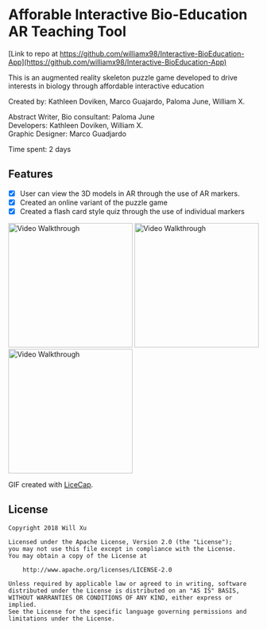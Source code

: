 # Afforable Interactive Bio-Education AR Teaching Tool

[Link to repo at https://github.com/williamx98/Interactive-BioEducation-App](https://github.com/williamx98/Interactive-BioEducation-App)

This is an augmented reality skeleton puzzle game developed to drive interests in biology through affordable interactive education

Created by: Kathleen Doviken, Marco Guajardo, Paloma June, William X.  

Abstract Writer, Bio consultant: Paloma June  
Developers: Kathleen Doviken, William X.  
Graphic Designer: Marco Guadjardo  

Time spent: 2 days

## Features

* [x] User can view the 3D models in AR through the use of AR markers.
* [x] Created an online variant of the puzzle game
* [x] Created a flash card style quiz through the use of individual markers

<p float="left">
<img src='https://github.com/williamx98/lifescihacks2019/blob/master/mobile.gif' title='Video Walkthrough' width='250' alt='Video Walkthrough' />

<img src='https://github.com/williamx98/lifescihacks2019/blob/master/single.gif' title='Video Walkthrough' width='250' alt='Video Walkthrough' />

<img src='https://github.com/williamx98/lifescihacks2019/blob/master/laptop.gif' title='Video Walkthrough' width='250' alt='Video Walkthrough' />

</p>

GIF created with [LiceCap](http://www.cockos.com/licecap/).

## License

    Copyright 2018 Will Xu

    Licensed under the Apache License, Version 2.0 (the "License");
    you may not use this file except in compliance with the License.
    You may obtain a copy of the License at

        http://www.apache.org/licenses/LICENSE-2.0

    Unless required by applicable law or agreed to in writing, software
    distributed under the License is distributed on an "AS IS" BASIS,
    WITHOUT WARRANTIES OR CONDITIONS OF ANY KIND, either express or implied.
    See the License for the specific language governing permissions and
    limitations under the License.
